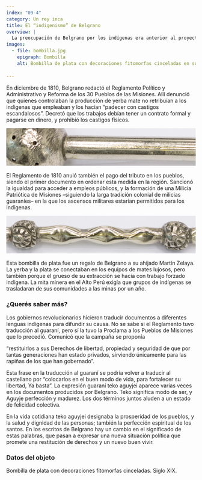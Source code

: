 ```yaml
---
index: "09-4"
category: Un rey inca
title: El “indigenismo” de Belgrano 
overview: |
  La preocupación de Belgrano por los indígenas era anterior al proyecto incaico. Ya en la expedición que condujo al Paraguay intentó mejorar la situación de los pueblos guaraníes que habían sido misiones jesuitas hasta 1768.
images:
  - file: bombilla.jpg
    epigraph: Bombilla
    alt: Bombilla de plata con decoraciones fitomorfas cinceladas en su cánula. El filtro tiene forma esférica y el pico es aplanado.

---
```




En diciembre de 1810, Belgrano redactó el Reglamento Político y Administrativo y Reforma de los 30 Pueblos de las Misiones. Allí denunció que quienes controlaban la producción de yerba mate no retribuían a los indígenas que empleaban y los hacían “padecer con castigos escandalosos”. Decretó que los trabajos debían tener un contrato formal y pagarse en dinero, y prohibió los castigos físicos.

![](./eje09-4-a.jpg)

El Reglamento de 1810 anuló también el pago del tributo en los pueblos, siendo el primer documento en ordenar esta medida en la región. Sancionó la igualdad para acceder a empleos públicos, y la formación de una Milicia Patriótica de Misiones –siguiendo la larga tradición colonial de milicias guaraníes– en la que los ascensos militares estarían permitidos para los indígenas.

![](./eje09-4-b.jpg)

Esta bombilla de plata fue un regalo de Belgrano a su ahijado Martín Zelaya. La yerba y la plata se conectaban en los equipos de mates lujosos, pero también porque el grueso de su extracción se hacía con trabajo forzado indígena. La mita minera en el Alto Perú exigía que grupos de indígenas se trasladaran de sus comunidades a las minas por un año.


### ¿Querés saber más?
Los gobiernos revolucionarios hicieron traducir documentos a diferentes lenguas indígenas para difundir su causa. No se sabe si el Reglamento tuvo traducción al guaraní, pero sí la tuvo la Proclama a los Pueblos de Misiones que lo precedió. Comunicó que la campaña se proponía

 “restituirlos a sus Derechos de libertad, propiedad y seguridad de que por tantas generaciones han estado privados, sirviendo únicamente para las rapiñas de los que han gobernado”.

Esta frase en la traducción al guaraní se podría volver a traducir al castellano por “colocarlos en el buen modo de vida, para fortalecer su libertad, Ya basta”. La expresión guaraní teko aguyjei aparece varias veces en los documentos producidos por Belgrano. Teko significa modo de ser, y Aguyje perfección y madurez. Los dos términos juntos aluden a un estado de felicidad colectiva.

En la vida cotidiana teko aguyjei designaba la prosperidad de los pueblos, y la salud y dignidad de las personas; también la perfección espiritual de los santos. En los escritos de Belgrano hay un cambio en el significado de estas palabras, que pasan a expresar una nueva situación política que promete una restitución de derechos y un nuevo buen vivir.

### Datos del objeto
Bombilla de plata con decoraciones fitomorfas cinceladas. Siglo XIX.

